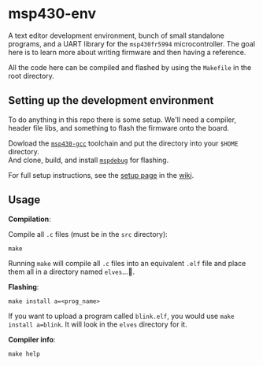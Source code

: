 # msp430-env

A text editor development environment, bunch of small standalone programs, and a UART library for the `msp430fr5994` microcontroller. The goal here is to learn more about writing firmware and then having a reference.

All the code here can be compiled and flashed by using the `Makefile` in the root directory.

## Setting up the development environment
To do anything in this repo there is some setup. We'll need a compiler, header file libs, and something to flash the firmware onto the board.

Dowload the [`msp430-gcc`](https://www.ti.com/tool/MSP430-GCC-OPENSOURCE) toolchain and put the directory into your `$HOME` directory.  
And clone, build, and install [`mspdebug`](https://github.com/dlbeer/mspdebug) for flashing.

For full setup instructions, see the [setup page](https://github.com/breakthatbass/msp430-env/wiki/Setup#development-environment) in the [wiki](https://github.com/breakthatbass/msp430-env/wiki).

## Usage

**Compilation**:

Compile all `.c` files (must be in the `src` directory):
```
make
```
Running `make` will compile all `.c` files into an equivalent `.elf` file and place them all in a directory named `elves`...🧝.

**Flashing**:
```
make install a=<prog_name>
```
If you want to upload a program called `blink.elf`, you would use `make install a=blink`. It will look in the `elves` directory for it.

**Compiler info**:
```
make help
```